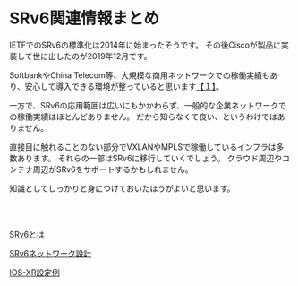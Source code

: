 # SRv6関連情報まとめ

IETFでのSRv6の標準化は2014年に始まったそうです。
その後Ciscoが製品に実装して世に出したのが2019年12月です。

SoftbankやChina Telecom等、大規模な商用ネットワークでの稼働実績もあり、安心して導入できる環境が整っていると思います[【１】][draft-matsushima-spring-srv6-deployment-status-15.txt]。

[draft-matsushima-spring-srv6-deployment-status-15.txt]: https://www.ietf.org/archive/id/draft-matsushima-spring-srv6-deployment-status-15.txt

一方で、SRv6の応用範囲は広いにもかかわらず、一般的な企業ネットワークでの稼働実績はほとんどありません。
だから知らなくて良い、というわけではありません。

直接目に触れることのない部分でVXLANやMPLSで稼働しているインフラは多数あります。
それらの一部はSRv6に移行していくでしょう。
クラウド周辺やコンテナ周辺がSRv6をサポートするかもしれません。

知識としてしっかりと身につけておいたほうがよいと思います。

<!--
CiscoのSRv6のFCS(First Customer Shipping)は2019年12月です。
LinuxがSRv6をサポートしているので、LinuxベースのNFVは今後増えてきます。
    - Snort
    - SERA iptables
    - nftables
    - pyroute2
    - netfilter
    - FD.io VPP

Classifier
    - ENEA https://www.enea.com/solutions/dpi-traffic-intelligence/
        組み込み用

速度
    - Cisco Nexusは400GをラインレートでSRv6中継できる

チップベンダー
    - Barefoot Networks 2019年にIntelに買収された
    - Broadcom

NIC
    - Mellanox
    - Intel

NFV Partner
    - TRENDMICRO
    - ENEA
-->

<br><br>

[SRv6とは](doc/README.md)

[SRv6ネットワーク設計](design/README.md)

[IOS-XR設定例](iosxr_config/README.md)

<!--
広域のSRv6で活用場面はないか？

各拠点にインターネット回線を引き込んでSRv6を構成すると、
SRv6 --- (インターネット) --- SRv6
という構成ができる。
このとき何かいいことできないかな？
ロケータにグローバルIPv6を使うと、インターネットのどこからでもSID目掛けて通信できるわけで、この特性を使って何かできないか？
-->
